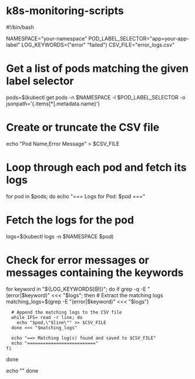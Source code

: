 # k8s-monitoring-scripts

#!/bin/bash

NAMESPACE="your-namespace"
POD_LABEL_SELECTOR="app=your-app-label"
LOG_KEYWORDS=("error" "failed")
CSV_FILE="error_logs.csv"

# Get a list of pods matching the given label selector
pods=$(kubectl get pods -n $NAMESPACE -l $POD_LABEL_SELECTOR -o jsonpath='{.items[*].metadata.name}')

# Create or truncate the CSV file
echo "Pod Name,Error Message" > $CSV_FILE

# Loop through each pod and fetch its logs
for pod in $pods; do
  echo "=== Logs for Pod: $pod ==="

  # Fetch the logs for the pod
  logs=$(kubectl logs -n $NAMESPACE $pod)

  # Check for error messages or messages containing the keywords
  for keyword in "${LOG_KEYWORDS[@]}"; do
    if grep -q -E "(error|$keyword)" <<< "$logs"; then
      # Extract the matching logs
      matching_logs=$(grep -E "(error|$keyword)" <<< "$logs")

      # Append the matching logs to the CSV file
      while IFS= read -r line; do
        echo "$pod,\"$line\"" >> $CSV_FILE
      done <<< "$matching_logs"

      echo "==> Matching log(s) found and saved to $CSV_FILE"
      echo "=========================="
    fi
  done

  echo ""
done
